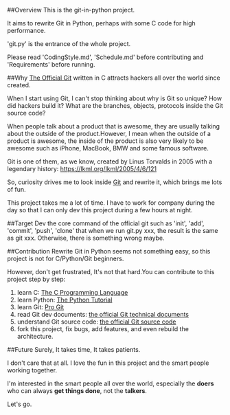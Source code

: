 ##Overview
This is the git-in-python project.

It aims to rewrite Git in Python, perhaps with some C code for high performance.

'git.py' is the entrance of the whole project.

Please read 'CodingStyle.md', 'Schedule.md' before contributing and 'Requirements' before running.

##Why
[The Official Git](https://github.com/git/git) written in C attracts hackers all over the world since created.

When I start using Git, I can't stop thinking about why is Git so unique? How did hackers build it? What are the branches, objects, protocols inside the Git source code?

When people talk about a product that is awesome, they are usually talking about the outside of the product.However, I mean when the outside of a product is awesome, the inside of the product is also very likely to be awesome such as iPhone, MacBook, BMW and some famous software.  

Git is one of them, as we know, created by Linus Torvalds in 2005 with a legendary history: <https://lkml.org/lkml/2005/4/6/121>

So, curiosity drives me to look inside [Git](https://github.com/git/git) and rewrite it, which brings me lots of fun.

This project takes me a lot of time. I have to work for company during the day so that I can only dev this project during a few hours at night.

##Target
Dev the core command of the official git such as 'init', 'add', 'commit', 'push', 'clone' that when we run git.py xxx, the result is the same as git xxx. Otherwise, there is something wrong maybe.

##Contribution
Rewrite Git in Python seems not something easy, so this project is not for C/Python/Git beginners.

However, don't get frustrated, It's not that hard.You can contribute to this project step by step:

1. learn C: [The C Programming Language](http://www.iups.org/media/meeting_minutes/C.pdf)
2. learn Python: [The Python Tutorial](https://docs.python.org/2/tutorial/index.html)
3. learn Git: [Pro Git](http://git-scm.com/book)
4. read Git dev documents: [the official Git technical documents](https://github.com/git/git/tree/master/Documentation/technical)
5. understand Git source code: [the official Git source code](https://github.com/git/git)
6. fork this project, fix bugs, add features, and even rebuild the architecture.

##Future
Surely, It takes time, It takes patients.

I don't care that at all. I love the fun in this project and the smart people working together.

I'm interested in the smart people all over the world, especially the **doers** who can always **get things done**,  not the **talkers**.

Let's go.
